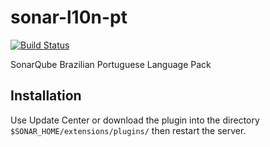 # sonar-l10n-pt
[![Build Status](https://travis-ci.org/felipebz/sonar-l10n-pt.svg?branch=master)](https://travis-ci.org/felipebz/sonar-l10n-pt)

SonarQube Brazilian Portuguese Language Pack

Installation
--------

Use Update Center or download the plugin into the directory `$SONAR_HOME/extensions/plugins/` then restart the server.
